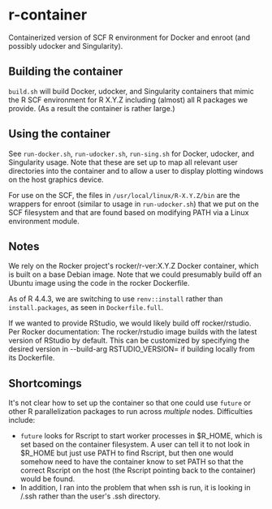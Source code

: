 # r-container
Containerized version of SCF R environment for Docker and enroot (and possibly udocker and Singularity).

## Building the container

`build.sh` will build Docker, udocker, and Singularity containers that mimic the R SCF environment for R X.Y.Z including (almost) all R packages we provide. (As a result the container is rather large.)

## Using the container

See `run-docker.sh`, `run-udocker.sh`, `run-sing.sh` for Docker, udocker, and Singularity usage. Note that these are set up to map all relevant user directories into the container and to allow a user to display plotting windows on the host graphics device.

For use on the SCF, the files in `/usr/local/linux/R-X.Y.Z/bin` are the wrappers for enroot (similar to usage in `run-udocker.sh`) that we put on the SCF filesystem and that are found based on modifying PATH via a Linux environment module. 

## Notes

We rely on the Rocker project's rocker/r-ver:X.Y.Z Docker container, which is built on a base Debian image. Note that we could presumably build off an Ubuntu image using the code in the rocker Dockerfile.

As of R 4.4.3, we are switching to use `renv::install` rather than `install.packages`, as seen in `Dockerfile.full`.

If we wanted to provide RStudio, we would likely build off rocker/rstudio. Per Rocker documentation: The rocker/rstudio image builds with the latest version of RStudio by default. This can be customized by specifying the desired version in --build-arg RSTUDIO_VERSION=<VERSION> if building locally from its Dockerfile.

## Shortcomings

It's not clear how to set up the container so that one could use `future` or other R parallelization packages to run across _multiple_ nodes. Difficulties include:

 - `future` looks for Rscript to start worker processes in $R_HOME, which is set based on the container filesystem. A user can tell it to not look in $R_HOME but just use PATH to find Rscript, but then one would somehow need to have the container know to set PATH so that the correct Rscript on the host (the Rscript pointing back to the container) would be found.
 - In addition, I ran into the problem that when ssh is run, it is looking in /.ssh rather than the user's .ssh directory. 
